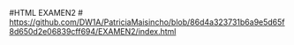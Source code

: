 #HTML EXAMEN2 #
https://github.com/DW1A/PatriciaMaisincho/blob/86d4a323731b6a9e5d65f8d650d2e06839cff694/EXAMEN2/index.html
